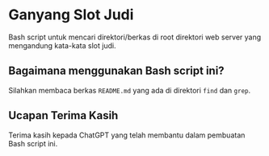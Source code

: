 # Ganyang Slot Judi

Bash script untuk mencari direktori/berkas di root direktori web server yang mengandung kata-kata slot judi.

## Bagaimana menggunakan Bash script ini?

Silahkan membaca berkas `README.md` yang ada di direktori `find` dan `grep`.

## Ucapan Terima Kasih

Terima kasih kepada ChatGPT yang telah membantu dalam pembuatan Bash script ini.

